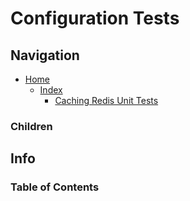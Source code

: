 # Configuration Tests

## Navigation

* [Home](/README.md)
	* [Index](/docs/Index.md)
		* [Caching Redis Unit Tests](/src/CachingRedisUnitTests/README.md)

### Children

## Info

### Table of Contents